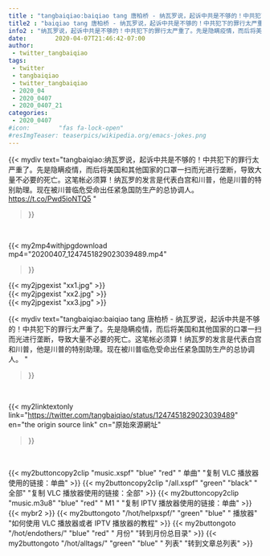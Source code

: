 ```yaml
---
title : "tangbaiqiao:baiqiao tang 唐柏桥 - 纳瓦罗说，起诉中共是不够的！中共犯下的罪行太严重了。先是隐瞒疫情，而后将美国和其他国家的口罩一扫而光进行垄断，导致大量不必要的死亡。这笔帐必须算！纳瓦罗的发言是代表白宫和川普，他是川普的特别助理。现在被川普临危受命出任紧急国防生产的总协调人。 "
title2 : "baiqiao tang 唐柏桥 - 纳瓦罗说，起诉中共是不够的！中共犯下的罪行太严重了。先是隐瞒疫情，而后将美国和其他国家的口罩一扫而光进行垄断，导致大量不必要的死亡。这笔帐必须算！纳瓦罗的发言是代表白宫和川普，他是川普的特别助理。现在被川普临危受命出任紧急国防生产的总协调人。 "
info2 : "纳瓦罗说，起诉中共是不够的！中共犯下的罪行太严重了。先是隐瞒疫情，而后将美国和其他国家的口罩一扫而光进行垄断，导致大量不必要的死亡。这笔帐必须算！纳瓦罗的发言是代表白宫和川普，他是川普的特别助理。现在被川普临危受命出任紧急国防生产的总协调人。 https://t.co/Pwd5ioNTQ5 "
date:        2020-04-07T21:46:42-07:00
author:
 - twitter_tangbaiqiao
tags:
 - twitter
 - tangbaiqiao
 - twitter_tangbaiqiao
 - 2020_04
 - 2020_0407
 - 2020_0407_21
categories:
 - 2020_0407
#icon:        "fas fa-lock-open"
#resImgTeaser: teaserpics/wikipedia.org/emacs-jokes.png
---
```


{{< mydiv text="tangbaiqiao:纳瓦罗说，起诉中共是不够的！中共犯下的罪行太严重了。先是隐瞒疫情，而后将美国和其他国家的口罩一扫而光进行垄断，导致大量不必要的死亡。这笔帐必须算！纳瓦罗的发言是代表白宫和川普，他是川普的特别助理。现在被川普临危受命出任紧急国防生产的总协调人。 https://t.co/Pwd5ioNTQ5 "
>}}
<br>


{{< my2mp4withjpgdownload mp4="20200407_1247451829023039489.mp4"
>}}

{{< my2jpgexist "xx1.jpg" >}}<br>
{{< my2jpgexist "xx2.jpg" >}}<br>
{{< my2jpgexist "xx3.jpg" >}}<br>



{{< mydiv text="tangbaiqiao:baiqiao tang 唐柏桥 - 纳瓦罗说，起诉中共是不够的！中共犯下的罪行太严重了。先是隐瞒疫情，而后将美国和其他国家的口罩一扫而光进行垄断，导致大量不必要的死亡。这笔帐必须算！纳瓦罗的发言是代表白宫和川普，他是川普的特别助理。现在被川普临危受命出任紧急国防生产的总协调人。 "
>}}
<br>

{{< my2linktextonly link="https://twitter.com/tangbaiqiao/status/1247451829023039489"
en="the origin source link" cn="原始來源網址"
>}}


<br>

{{< my2buttoncopy2clip "music.xspf"        "blue"   "red"    " 单曲"  "复制 VLC 播放器使用的链接：单曲" >}} {{< my2buttoncopy2clip "/all.xspf"         "green"  "black"  " 全部"  "复制 VLC 播放器使用的链接：全部" >}} {{< my2buttoncopy2clip "music.m3u8"        "blue"   "red"    " M1 "    "复制 IPTV 播放器使用的链接：单曲" >}} {{< mybr2 >}} {{< my2buttongoto      "/hot/helpxspf/"    "green"  "blue"   " 播放器" "如何使用 VLC 播放器或者 IPTV 播放器的教程" >}} {{< my2buttongoto      "/hot/endothers/"   "blue"   "red"    " 月份"   "转到月份总目录" >}} {{< my2buttongoto      "/hot/alltags/"     "green"  "blue"   " 列表"   "转到文章总列表" >}} 
